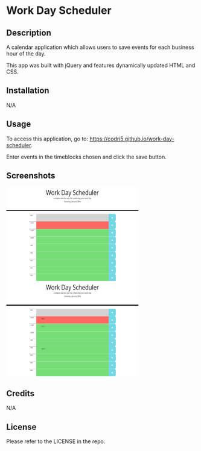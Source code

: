 # Work Day Scheduler

## Description

A calendar application which allows users to save events for each business hour of the day. 

This app was built with jQuery and features dynamically updated HTML and CSS.

## Installation

N/A

## Usage

To access this application, go to: https://codri5.github.io/work-day-scheduler.

Enter events in the timeblocks chosen and click the save button.

## Screenshots

<img src="assets/images/calendar.png" width="350" height="250" alt="calendar"/>

<img src="assets/images/calendar-events.png" width="350" height="250" alt="calendar events"/>

## Credits

N/A

## License

Please refer to the LICENSE in the repo.
